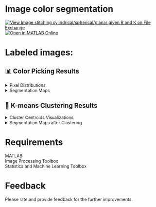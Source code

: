 # Image color segmentation
[![View Image stitching cylindrical/spherical/planar given R and K on File Exchange](https://www.mathworks.com/matlabcentral/images/matlab-file-exchange.svg)](https://www.mathworks.com/matlabcentral/fileexchange/178979-image-stitching-cylindrical-spherical-planar-given-r-and-k) [![Open in MATLAB Online](https://www.mathworks.com/images/responsive/global/open-in-matlab-online.svg)](https://matlab.mathworks.com/open/github/v1?repo=preethamam/Image-Stitcher-RK-Matrices-Cylindrical-Spherical-Planar)

# Labeled images:
## 📊 Color Picking Results

<details>
<summary>Pixel Distributions</summary>

| Dataset      | RGB                                                                 | HSV                                                                 | LAB                                                                 |
|--------------|----------------------------------------------------------------------|----------------------------------------------------------------------|----------------------------------------------------------------------|
| **alligator1**   | <img src="assets/pixdistrib_alligator1_rgb.png" width="120"/>  | <img src="assets/pixdistrib_alligator1_hsv.png" width="120"/>  | <img src="assets/pixdistrib_alligator1_lab.png" width="120"/>  |
| **alligator28**  | <img src="assets/pixdistrib_alligator28_rgb.png" width="120"/> | <img src="assets/pixdistrib_alligator28_hsv.png" width="120"/> | <img src="assets/pixdistrib_alligator28_lab.png" width="120"/> |
| **fabric**       | <img src="assets/pixdistrib_fabric_rgb.png" width="120"/>      | <img src="assets/pixdistrib_fabric_hsv.png" width="120"/>      | <img src="assets/pixdistrib_fabric_lab.png" width="120"/>      |
| **hestain**      | <img src="assets/pixdistrib_hestain_rgb.png" width="120"/>     | <img src="assets/pixdistrib_hestain_hsv.png" width="120"/>     | <img src="assets/pixdistrib_hestain_lab.png" width="120"/>     |
| **peppers**      | <img src="assets/pixdistrib_peppers_rgb.png" width="120"/>     | <img src="assets/pixdistrib_peppers_hsv.png" width="120"/>     | <img src="assets/pixdistrib_peppers_lab.png" width="120"/>     |
| **thin39**       | <img src="assets/pixdistrib_thin39_rgb.png" width="120"/>      | <img src="assets/pixdistrib_thin39_hsv.png" width="120"/>      | <img src="assets/pixdistrib_thin39_lab.png" width="120"/>      |

</details>

<details>
<summary>Segmentation Maps</summary>

| Dataset      | RGB                                                             | HSV                                                             | LAB                                                             |
|--------------|-----------------------------------------------------------------|-----------------------------------------------------------------|-----------------------------------------------------------------|
| **alligator1**   | <img src="assets/segmap_alligator1_rgb.png" width="120"/>   | <img src="assets/segmap_alligator1_hsv.png" width="120"/>   | <img src="assets/segmap_alligator1_lab.png" width="120"/>   |
| **alligator28**  | <img src="assets/segmap_alligator28_rgb.png" width="120"/>  | <img src="assets/segmap_alligator28_hsv.png" width="120"/>  | <img src="assets/segmap_alligator28_lab.png" width="120"/>  |
| **fabric**       | <img src="assets/segmap_fabric_rgb.png" width="120"/>       | <img src="assets/segmap_fabric_hsv.png" width="120"/>       | <img src="assets/segmap_fabric_lab.png" width="120"/>       |
| **hestain**      | <img src="assets/segmap_hestain_rgb.png" width="120"/>      | <img src="assets/segmap_hestain_hsv.png" width="120"/>      | <img src="assets/segmap_hestain_lab.png" width="120"/>      |
| **peppers**      | <img src="assets/segmap_peppers_rgb.png" width="120"/>      | <img src="assets/segmap_peppers_hsv.png" width="120"/>      | <img src="assets/segmap_peppers_lab.png" width="120"/>      |
| **thin39**       | <img src="assets/segmap_thin39_rgb.png" width="120"/>       | <img src="assets/segmap_thin39_hsv.png" width="120"/>       | <img src="assets/segmap_thin39_lab.png" width="120"/>       |

</details>


## 🎨 K-means Clustering Results

<details>
<summary>Cluster Centroids Visualizations</summary>

| Dataset      | RGB (k-means)                                                        | HSV (k-means)                                                        | LAB (k-means)                                                        |
|--------------|-----------------------------------------------------------------------|-----------------------------------------------------------------------|-----------------------------------------------------------------------|
| **alligator1**   | <img src="assets/cluster_alligator1_rgb_kmeans.png" width="120"/> | <img src="assets/cluster_alligator1_hsv_kmeans.png" width="120"/> | <img src="assets/cluster_alligator1_lab_kmeans.png" width="120"/> |
| **alligator28**  | <img src="assets/cluster_alligator28_rgb_kmeans.png" width="120"/>| <img src="assets/cluster_alligator28_hsv_kmeans.png" width="120"/>| <img src="assets/cluster_alligator28_lab_kmeans.png" width="120"/>|
| **fabric**       | <img src="assets/cluster_fabric_rgb_kmeans.png" width="120"/>     | <img src="assets/cluster_fabric_hsv_kmeans.png" width="120"/>     | <img src="assets/cluster_fabric_lab_kmeans.png" width="120"/>     |
| **hestain**      | <img src="assets/cluster_hestain_rgb_kmeans.png" width="120"/>    | <img src="assets/cluster_hestain_hsv_kmeans.png" width="120"/>    | <img src="assets/cluster_hestain_lab_kmeans.png" width="120"/>    |
| **peppers**      | <img src="assets/cluster_peppers_rgb_kmeans.png" width="120"/>    | <img src="assets/cluster_peppers_hsv_kmeans.png" width="120"/>    | <img src="assets/cluster_peppers_lab_kmeans.png" width="120"/>    |
| **thin39**       | <img src="assets/cluster_thin39_rgb_kmeans.png" width="120"/>     | <img src="assets/cluster_thin39_hsv_kmeans.png" width="120"/>     | <img src="assets/cluster_thin39_lab_kmeans.png" width="120"/>     |

</details>

<details>
<summary>Segmentation Maps after Clustering</summary>

| Dataset      | RGB (k-means)                                                        | HSV (k-means)                                                        | LAB (k-means)                                                        |
|--------------|-----------------------------------------------------------------------|-----------------------------------------------------------------------|-----------------------------------------------------------------------|
| **alligator1**   | <img src="assets/segmap_alligator1_rgb_kmeans.png" width="120"/>  | <img src="assets/segmap_alligator1_hsv_kmeans.png" width="120"/>  | <img src="assets/segmap_alligator1_lab_kmeans.png" width="120"/>  |
| **alligator28**  | <img src="assets/segmap_alligator28_rgb_kmeans.png" width="120"/> | <img src="assets/segmap_alligator28_hsv_kmeans.png" width="120"/> | <img src="assets/segmap_alligator28_lab_kmeans.png" width="120"/> |
| **fabric**       | <img src="assets/segmap_fabric_rgb_kmeans.png" width="120"/>      | <img src="assets/segmap_fabric_hsv_kmeans.png" width="120"/>      | <img src="assets/segmap_fabric_lab_kmeans.png" width="120"/>      |
| **hestain**      | <img src="assets/segmap_hestain_rgb_kmeans.png" width="120"/>     | <img src="assets/segmap_hestain_hsv_kmeans.png" width="120"/>     | <img src="assets/segmap_hestain_lab_kmeans.png" width="120"/>     |
| **peppers**      | <img src="assets/segmap_peppers_rgb_kmeans.png" width="120"/>     | <img src="assets/segmap_peppers_hsv_kmeans.png" width="120"/>     | <img src="assets/segmap_peppers_lab_kmeans.png" width="120"/>     |
| **thin39**       | <img src="assets/segmap_thin39_rgb_kmeans.png" width="120"/>      | <img src="assets/segmap_thin39_hsv_kmeans.png" width="120"/>      | <img src="assets/segmap_thin39_lab_kmeans.png" width="120"/>      |

</details>


# Requirements
MATLAB <br />
Image Processing Toolbox <br />
Statistics and Machine Learning Toolbox

# Feedback
Please rate and provide feedback for the further improvements.
